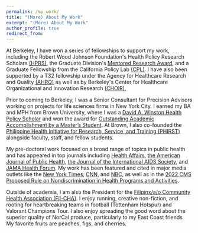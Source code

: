 ```yaml
---
permalink: /my_work/
title: "(More) About My Work"
excerpt: "(More) About My Work"
author_profile: true
redirect_from: 
---
```

 At Berkeley, I have won a series of fellowships to support my work, including the Robert Wood Johnson Foundation's Health Policy Research Scholars [(HPRS)](https://healthpolicyresearch-scholars.org/about-the-program/), the Graduate Division's [Mentored Research Award](https://gradapp.berkeley.edu/portal/fellowships?cmd=mentoredres), and a Graduate Fellowship from the California Policy Lab [(CPL)](https://www.capolicylab.org/data-resources/cpl-graduate-fellowship-grants/). I have also been supported by a T32 fellowship under the Agency for Healthcare Research and Quality [(AHRQ)](https://reporter.nih.gov/search/2LoHvSZ1QUKXrhs6xeKtYA/project-details/10745220) as well as by Berkeley's Center for Healthcare Organizational and Innovation Research [(CHOIR)](https://choir.berkeley.edu/team/trainees),

Prior to coming to Berkeley, I was a Senior Consultant for Precision Advisors working on projects for life sciences firms in New York City. I earned my BA and MPH from Brown University, where I was a [David A. Winston Health Policy Scholar](https://winstonfellowship.org/health-policy-scholarship/) and won the award for [Outstanding Academic Accomplishment by a Master’s Student](https://graduateschool.brown.edu/news/2019-05-21/masters-awards). At Brown, I also co-founded the [Philippine Health Initiative for Research, Service, and Training (PHIRST)](https://phirsthealth.com/#/) alongside faculty, staff, and fellow students. 

My pre-doctoral work focused on a broad range of topics in public health and has appeared in top journals including [Health Affairs](https://www.healthaffairs.org/doi/full/10.1377/hlthaff.2021.01418), [the American Journal of Public Health](https://ajph.aphapublications.org/doi/full/10.2105/AJPH.2019.305523), [the Journal of the International AIDS Society](https://onlinelibrary.wiley.com/doi/pdf/10.1002/jia2.25582), and [JAMA Health Forum](https://jamanetwork.com/journals/jama-health-forum/fullarticle/2782408). My work has been featured and cited in major media outlets like the [New York Times](https://www.nytimes.com/2021/01/15/nyregion/filipino-nurses-coronavirus.html), [CNN](https://www.cnn.com/2020/11/24/health/filipino-nurse-deaths/index.html), and [NBC](https://www.nbcnews.com/news/asian-america/new-study-reveals-previously-invisible-health-issues-among-asians-ins-n1141676), as well as in the [2022 CMS Proposed Rule on Nondiscrimination in Health Programs and Activities](https://www.federalregister.gov/documents/2022/08/04/2022-16217/nondiscrimination-in-health-programs-and-activities).

Outside of academia, I am also the President for the [Filipinx/a/o Community Health Association (Fil-CHA)](https://www.filcha.org/). I enjoy running, creative non-fiction, and rooting for heartbreaking teams in football (Tottenham Hotspur) and Valorant Champions Tour. I also enjoy spreading the good word about the superior quality of NorCal produce, particularly to my East Coast friends. My favorite fruits are peaches, figs, and cherries.